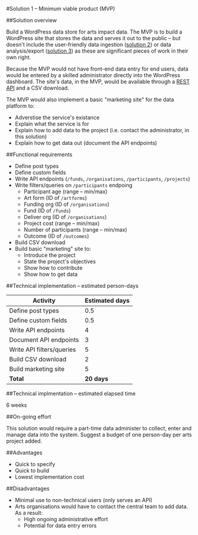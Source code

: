 #Solution 1 – Minimum viable product (MVP)

##Solution overview

Build a WordPress data store for arts impact data. The MVP is to build a WordPress site that stores the data and serves it out to the public – but doesn't include the user-friendly data ingestion ([solution 2]((../master/solutions/2-adds-input-form.md))) or data analysis/export ([solution 3]((../master/solutions/3-adds-analysis-app.md))) as these are significant pieces of work in their own right.

Because the MVP would not have front-end data entry for end users, data would be entered by a skilled administrator directly into the WordPress dashboard. The site's data, in the MVP, would be available through a [REST API](https://en.wikipedia.org/wiki/Representational_state_transfer) and a CSV download.

The MVP would also implement a basic "marketing site" for the data platform to:

* Adverstise the service's existance
* Explain what the service is for
* Explain how to add data to the project (i.e. contact the administrator, in this solution)
* Explain how to get data out (document the API endpoints)

##Functional requirements

* Define post types
* Define custom fields
* Write API endpoints (`/funds`, `/organisations`, `/participants`, `/projects`)
* Write filters/queries on `/participants` endpoing
  * Participant age (range – min/max)
  * Art form (ID of `/artforms`)
  * Funding org (ID of `/organisations`)
  * Fund (ID of `/funds`)
  * Deliver org (ID of `/organisations`)
  * Project cost (range – min/max)
  * Number of participants (range – min/max)
  * Outcome (ID of `/outcomes`)
* Build CSV download
* Build basic "marketing" site to:
  * Introduce the project
  * State the project's objectives
  * Show how to contribute
  * Show how to get data

##Technical implementation – estimated person-days

Activity | Estimated days
--- | ---
Define post types | 0.5
Define custom fields | 0.5
Write API endpoints | 4
Document API endpoints | 3
Write API filters/queries | 5
Build CSV download | 2
Build marketing site | 5
**Total** | **20 days**

##Technical implmentation – estimated elapsed time

6 weeks

##On-going effort

This solution would require a part-time data administer to collect, enter and manage data into the system. Suggest a budget of one person-day per arts project added.

##Advantages

* Quick to specify
* Quick to build
* Lowest implementation cost

##Disadvantages

* Minimal use to non-technical users (only serves an API)
* Arts organisations would have to contact the central team to add data. As a result:
  * High ongoing administrative effort
  * Potential for data entry errors